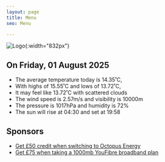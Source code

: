 ```yaml
---
layout: page
title: Menu
seo: Menu

---
```


![Logo](/images/logo.jpg){:width="832px"}

<!-- weather_marker starts -->
## On Friday, 01 August 2025

- The average temperature today is 14.35˚C,
- With highs of 15.55˚C and lows of 13.72˚C,
- It may feel like 13.72˚C with scattered clouds
- The wind speed is 2.57m/s and visibility is 10000m
- The pressure is 1017hPa and humidity is 72%
- The sun will rise at 04:30 and set at 19:58

<!-- weather_marker ends -->

## Sponsors

- [Get £50 credit when switching to Octopus Energy](https://bit.ly/3oD1nnS)
- [Get £75 when taking a 1000mb YouFibre broadband plan](https://aklam.io/91zWhU?)
